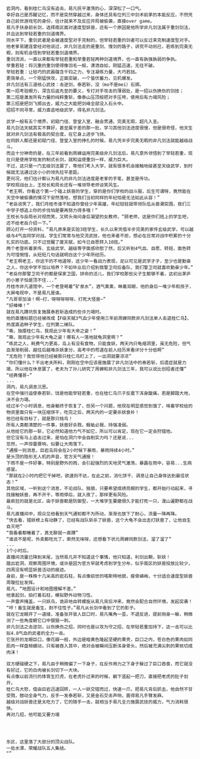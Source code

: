 	岩洞内，看到桂仁鸟没有追击，易凡抚平激荡的心，深深松了一口气。
	幸好自己是苏醒记忆，而不是突然穿越过来，身体还具有位列三中剑术前茅的本能反应，不然凭自己前世游戏宅的身份，估计就来不及反应开局被偷袭，直接over game。
	易凡手扶身前长剑，选择南区面对速度型妖兽，还有一个原因是他所学非凡剑法属于重剑剑法，并且达到举轻若重的剑道境界。
	同水平下，重剑武者是会被速度型对手克制的，但举轻若重的剑者可以反过来克制速度型对手。
	他老爹易建连曾经对他说过，非凡剑法走的是重剑、慢剑的路子，讲究不动则已，若练到完美无暇，则有机会悟到举轻若重剑道境界。
	重剑流派，一直以来都有举轻若重和举重若轻两种剑道境界，也一直有孰强孰弱的争执。
	举重若轻：将沉重的重剑使得像羽毛一般，潇洒自如，刚猛迅速，无往不破。
	举轻若重：让轻巧的武器蕴含千钧之力，专注凝练力量，大巧若拙。
	更简单点，一个刚猛快攻，正面突破，一个蛰伏蓄力，见机爆发。
	非凡剑法有三道核心武技：击逆剑，泰若斩，没（mo不是mei）石掷。
	第一招考验眼力，深含后返先至的要义，专打对手攻击的薄弱处，是一招以伤换伤的剑技；
	第二招是激发所有力量的纯粹重斩，像泰山压顶般把对手压垮，使用后有力竭风险；
	第三招是把剑飞掷出去，威力之大能把剑峰全部没入石头中。
	招招不同寻常，威力直追地级武学，得名非凡剑法。
	
	武学一般有五个境界，初窥门径、登堂入室、融会贯通、完美无瑕，超凡入圣。
	易凡剑法天赋其实不算好，甚至属于差的那一批，学习其他剑法进度很慢，但是很奇怪，他天生就对非凡剑法有极高的契合度，在它身上进步飞快。
	在同龄人都还是初窥门径、登堂入室的挣扎的时候，易凡凭半步完美无暇的非凡剑法就能越级战斗。
	而且十分神奇的是，在三年前看到周蝉运用完美级非凡剑法后，易凡意外领悟到了举轻若重，现在只是使用学校发的制式长剑，就和运使重剑一样，威力巨大。
	不过，这只是一门玄级剑法罢了，等他们考入大学，就有很多机会接触地级甚至天级武学，到时候就无法通过这小小的领先拉平差距。
	更何况，他们估计都认为易凡的非凡剑法进度是老爹的手笔，甚至是传功。
	学校观战台上，王校长和局长还有一堆领导老师谈笑风生。
	“老王啊，你看这个第一个碰上妖兽的学生，穿的是你们学校的战斗服，后生可谓呀，竟然能在天空中被偷袭的情况下安然落地，想我们当初同样的年纪怕是无法如此从容！”
	“老岳说笑了，我们月桂市谁不知道你曾经少年英雄，年纪轻轻就带领队伍从兽潮突围，我们三中学子想追上你的步伐怕是要再努力得多哦！”
	王校长与岳局长对视而笑，又转头询问身后凝望的女教师，“顾老师，这是你们班上的学生吧，还不给老岳介绍一下。”
	顾沁打开一份资料，“易凡原来是实验3班学生，长久以来凭借半步完美的家传玄级武学，可以越级与4气血同学对战，学生们常常与他交流武技，他也来者不拒，想必在日常对战中积累的十分扎实的功底。只不过觉醒了废天赋，如今已自愿转入10班。”
	两个老登听着家传、玄级武学、越级等字面感欣慰了然，后又听到4气血、自愿、转班，面色转为可惜惋惜，从短短几句话就明白这个少年所经历。
	“老王啊老王，你这干的不地道呀，这少年一看战力表现，足以可见是武学才子，至少也是勤奋之人，你这中学不加以培养？不如毕业后介绍到我警卫司后备队，我们警卫司就喜欢勤奋少年。”
	“老岳你那警卫司干的都是保家卫国，拼命的活儿，我们学校那些尖子生都够不着，这初出茅庐的小崽子怕是顶不住...”
	月桂市非凡道馆中，一个老登喝着“矿泉水”，酒气熏熏，眯着双眼，他的身后一堆少年和孩子，大屏电视中，不是易凡是谁。
	“凡哥哥加油！啊~打，呀呀呀呀呀，打死大怪兽~”
	“好棒棒！”
	就在易凡蹲坑恢复施展泰若斩造成的些许力竭时。
	他的直播标题已经被改成【F级天赋3气血少年使用三年前周蝉同款非凡剑法单人击退桂仁鸟】，热度直追种子学生，位列第二梯队。
	“嘶，独撄桂仁鸟，我观此少年有大帝之姿！”
	“嘶，我观此少年有大龟之姿！哪有人一落地就龟洞里啊？”
	“练武之人，耗费气力更高，岛上有没有食物，只能食妖，两天内只龟缩洞里，虽无危险，但气血渐渐削弱，越往后越难杀妖拿分，高考中的苟道在前人经历来看评分十分低啊”
	“无危险？我觉得他已经被那只桂仁鸟盯上了，一出洞就要凉凉”
	“你们懂什么？不出老夫所料，刚刚在空中应该是施展了非凡剑法中的泰若斩，后遗症就是力竭，所以他在休息罢了，老夫为了孙儿研究了周蝉和非凡剑法三年，我可以说比创招者还懂”
	“经典懂哥~”
	...
	洞内，易凡调息沉思。
	在空中强行运使泰若斩，饶是他能举轻若重，也在桂仁鸟爪子反震下浑身酸痛，若是脚踏大地，决不会力竭。
	经过半个小时调息，他身躯终于恢复了，但另一个问题，他现在明显感觉到饿了，啃着学校给的物资里面只有一块压缩饼干，吃完之后，两天内的一定要杀妖食补！
	他已经有目标了，就是那只贱鸟！
	所有人类都清楚的一件事，妖兽好杀戮，睚眦必报，持强凌弱。
	从他给它的那一斩，它必然知道他力气不如它，所以可以肯定，现在它一定会狩猎他。
	但它没有马上追击过来，是怕在洞穴中会自削实力吗？还是说...
	忽然，一声惊雷骤响，似要让大雨落下。
	“通报一则消息，巨岩岛将会在2小时候下暴雨，暴雨持续4小时。”
	是头顶的隐形无人机的声音，官方天气通报！
	下雨不是一件好事，特别是野外的雨，会引起强烈的天地灵气激荡，暴露在雨中，容易...生病感冒。
	“那就在2小时内把它干掉吧，欲速则不达，在此之前，消化饼干、调息让自己身体达到最佳状态！”
	其他区域，一听到这个消息，不论战队、独狼，只要希望成绩亮眼的学生，都开始行动起来，寻找接触妖兽，再不开干，等雨停后，就入夜了，那样更有风险。
	最疯狂的就是北区，由于妖兽都是防御型，一大堆学生要磨很久才能打死一只，漫山遍野都在战斗。
	易凡直播间中，观众见他看到天气通知都不为所动，渐渐也放下了耐心，流量一降再降。
	“快去看，猎妖榜上有动静了，已经有战队斩杀了妖兽，这个大龟不会出去打妖兽了，让他自生自灭吧”
	“我看着都睡着了，真无聊就一直蹲”
	“谁说不是呢，外卖都吃光了，索然无味呀，还想看下状元周蝉同款剑法，溜了溜了”
	...
	1个小时后。
	直播间流量已降到末尾，当然易凡并不知道这个事情，他只知道，利剑出鞘，斩妖！
	踏出岩洞，观察周围环境，或许是因为官方早就考虑到学生分布，似乎南区的妖兽投放比较少，四周没有明显妖兽活动的痕迹。
	身前，是一株株十几米高的岩石柱，有点像前世的喀斯特地貌，瘦骨嶙峋，十分适合速度型妖兽周璇拉扯发挥。
	易凡，“地图设计和地图理解不差。”
	他拿起剑，拍打着石柱，模拟野外动物习性。
	一声雷声掩盖，一只妖鸟，诡异地自转螺旋从易凡背后冲来，竟然会配合自然环境，发起突袭！
	“哼！畜生就是畜生，耐不住性子。”易凡从长剑中看到了它的影子。
	就在它龙眼开了一道缝，准备张开骇人巨口时，易凡嘴角一歪，不退反进，提前侧身一躲，稍微测了一些角度朝它口中狠狠一刺。
	非凡剑法之击逆剑，以伤换伤之招，同时也是以攻为守之招，在举轻若重加持下，这一击可以比拟4.8气血的武者的全力一击。
	它张开的龙眼巨口，像花瓣一般，外边是暗黄色隆起坚硬的果壳，巨口之内，苍白色的果肉如同肌肉一样盘桓蠕动，只有被吞入其中，绝对会被瞬间压断浑身骨头，然后被充满尖刺的果核切成肉沫！
	
	双方硬碰硬之下，易凡由于稍微偏了一下身子，在反作用力之下身子躲过了巨口吞食，而它就没有好过，它的白肉被长剑切下一大块。
	有点像以前流行的体育生打虎，在老虎扑过来的时候，躺下竖起一把刀，直接把老虎的肚子划开。
	桂仁鸟大怒，借由巨岩迅速回转，一人一妖交错而过，快速一爪，把易凡背后抓去，他自然不甘受戮，鼓动全身气力，反手一发泰若斩，又是金石交击声响，震得易凡手臂发麻。
	越级对战妖兽还是太吃力了，它的随手一击，就相当于易凡全力施展武技的威力，气力消耗很快。
	再对几招，他可能又要力竭
	
	
	
	
	东区，这里落了大部分的顶尖战队。
	一处水潭，荣耀战队五人集结。
	“”
	
	